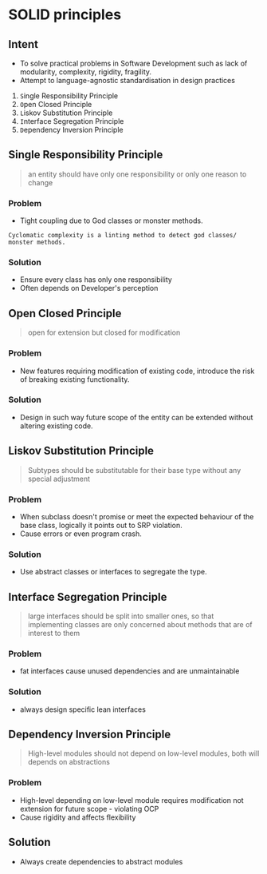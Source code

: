 # SOLID principles

## Intent
- To solve practical problems in Software Development such as lack of modularity, complexity, rigidity, fragility.
- Attempt to language-agnostic standardisation in design practices

1. `S`ingle Responsibility Principle
2. `O`pen Closed Principle 
3. `L`iskov Substitution Principle 
4. `I`nterface Segregation Principle 
5. `D`ependency Inversion Principle

## Single Responsibility Principle
> an entity should have only one responsibility or only one reason to change

### Problem

- Tight coupling due to God classes or monster methods.


```
Cyclomatic complexity is a linting method to detect god classes/ monster methods.
```
### Solution

- Ensure every class has only one responsibility
- Often depends on Developer's perception

## Open Closed Principle
> open for extension but closed for modification

### Problem
- New features requiring modification of existing code, introduce the risk of breaking existing functionality.

### Solution
- Design in such way future scope of the entity can be extended without altering existing code.

## Liskov Substitution Principle
> Subtypes should be substitutable for their base type without any special adjustment

### Problem
- When subclass doesn't promise or meet the expected behaviour of the base class, logically it points out to SRP violation.
- Cause errors or even program crash.

### Solution
- Use abstract classes or interfaces to segregate the type.

## Interface Segregation Principle
> large interfaces should be split into smaller ones, so that implementing classes are only concerned about methods that are of interest to them

### Problem
- fat interfaces cause unused dependencies and are unmaintainable

### Solution
- always design specific lean interfaces

## Dependency Inversion Principle
> High-level modules should not depend on low-level modules, both will depends on abstractions

### Problem
- High-level depending on low-level module requires modification not extension for future scope - violating OCP
- Cause rigidity and affects flexibility

## Solution
- Always create dependencies to abstract modules





